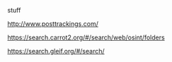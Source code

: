 stuff 

http://www.posttrackings.com/ 

https://search.carrot2.org/#/search/web/osint/folders 

https://search.gleif.org/#/search/

